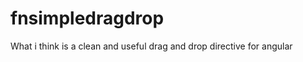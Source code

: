 fnsimpledragdrop
================

What i think is a clean and useful drag and drop directive for angular
